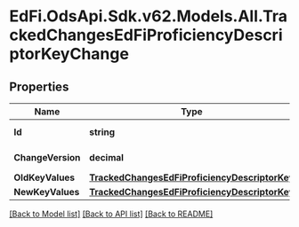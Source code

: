 # EdFi.OdsApi.Sdk.v62.Models.All.TrackedChangesEdFiProficiencyDescriptorKeyChange

## Properties

Name | Type | Description | Notes
------------ | ------------- | ------------- | -------------
**Id** | **string** | Resource identifier | [optional] 
**ChangeVersion** | **decimal** | Change version | [optional] 
**OldKeyValues** | [**TrackedChangesEdFiProficiencyDescriptorKey**](TrackedChangesEdFiProficiencyDescriptorKey.md) |  | [optional] 
**NewKeyValues** | [**TrackedChangesEdFiProficiencyDescriptorKey**](TrackedChangesEdFiProficiencyDescriptorKey.md) |  | [optional] 

[[Back to Model list]](../../README.md#documentation-for-models) [[Back to API list]](../../README.md#documentation-for-api-endpoints) [[Back to README]](../../README.md)

